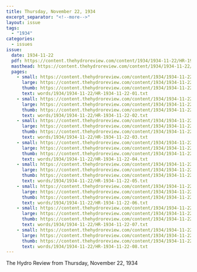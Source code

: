 ```yaml
---
title: Thursday, November 22, 1934
excerpt_separator: "<!--more-->"
layout: issue
tags:
  - "1934"
categories:
  - issues
issue:
  date: 1934-11-22
  pdf: https://content.thehydroreview.com/content/1934/1934-11-22/HR-1934-11-22.pdf
  masthead: https://content.thehydroreview.com/content/1934/1934-11-22/masthead/HR-1934-11-22.jpg
  pages:
    - small: https://content.thehydroreview.com/content/1934/1934-11-22/small/HR-1934-11-22-01.jpg
      large: https://content.thehydroreview.com/content/1934/1934-11-22/large/HR-1934-11-22-01.jpg
      thumb: https://content.thehydroreview.com/content/1934/1934-11-22/thumbnails/HR-1934-11-22-01.jpg
      text: words/1934/1934-11-22/HR-1934-11-22-01.txt
    - small: https://content.thehydroreview.com/content/1934/1934-11-22/small/HR-1934-11-22-02.jpg
      large: https://content.thehydroreview.com/content/1934/1934-11-22/large/HR-1934-11-22-02.jpg
      thumb: https://content.thehydroreview.com/content/1934/1934-11-22/thumbnails/HR-1934-11-22-02.jpg
      text: words/1934/1934-11-22/HR-1934-11-22-02.txt
    - small: https://content.thehydroreview.com/content/1934/1934-11-22/small/HR-1934-11-22-03.jpg
      large: https://content.thehydroreview.com/content/1934/1934-11-22/large/HR-1934-11-22-03.jpg
      thumb: https://content.thehydroreview.com/content/1934/1934-11-22/thumbnails/HR-1934-11-22-03.jpg
      text: words/1934/1934-11-22/HR-1934-11-22-03.txt
    - small: https://content.thehydroreview.com/content/1934/1934-11-22/small/HR-1934-11-22-04.jpg
      large: https://content.thehydroreview.com/content/1934/1934-11-22/large/HR-1934-11-22-04.jpg
      thumb: https://content.thehydroreview.com/content/1934/1934-11-22/thumbnails/HR-1934-11-22-04.jpg
      text: words/1934/1934-11-22/HR-1934-11-22-04.txt
    - small: https://content.thehydroreview.com/content/1934/1934-11-22/small/HR-1934-11-22-05.jpg
      large: https://content.thehydroreview.com/content/1934/1934-11-22/large/HR-1934-11-22-05.jpg
      thumb: https://content.thehydroreview.com/content/1934/1934-11-22/thumbnails/HR-1934-11-22-05.jpg
      text: words/1934/1934-11-22/HR-1934-11-22-05.txt
    - small: https://content.thehydroreview.com/content/1934/1934-11-22/small/HR-1934-11-22-06.jpg
      large: https://content.thehydroreview.com/content/1934/1934-11-22/large/HR-1934-11-22-06.jpg
      thumb: https://content.thehydroreview.com/content/1934/1934-11-22/thumbnails/HR-1934-11-22-06.jpg
      text: words/1934/1934-11-22/HR-1934-11-22-06.txt
    - small: https://content.thehydroreview.com/content/1934/1934-11-22/small/HR-1934-11-22-07.jpg
      large: https://content.thehydroreview.com/content/1934/1934-11-22/large/HR-1934-11-22-07.jpg
      thumb: https://content.thehydroreview.com/content/1934/1934-11-22/thumbnails/HR-1934-11-22-07.jpg
      text: words/1934/1934-11-22/HR-1934-11-22-07.txt
    - small: https://content.thehydroreview.com/content/1934/1934-11-22/small/HR-1934-11-22-08.jpg
      large: https://content.thehydroreview.com/content/1934/1934-11-22/large/HR-1934-11-22-08.jpg
      thumb: https://content.thehydroreview.com/content/1934/1934-11-22/thumbnails/HR-1934-11-22-08.jpg
      text: words/1934/1934-11-22/HR-1934-11-22-08.txt
---
```


The Hydro Review from Thursday, November 22, 1934

<!--more-->

